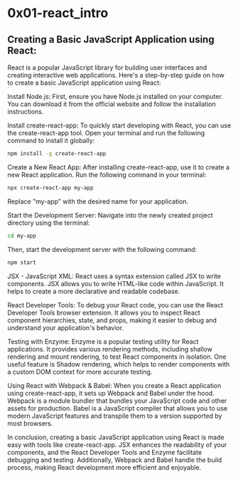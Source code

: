 # 0x01-react_intro

## Creating a Basic JavaScript Application using React:

React is a popular JavaScript library for building user interfaces and creating interactive web applications. Here's a step-by-step guide on how to create a basic JavaScript application using React:

Install Node.js: First, ensure you have Node.js installed on your computer. You can download it from the official website and follow the installation instructions.

Install create-react-app: To quickly start developing with React, you can use the create-react-app tool. Open your terminal and run the following command to install it globally:

```bash
npm install -g create-react-app
```

Create a New React App: After installing create-react-app, use it to create a new React application. Run the following command in your terminal:

```bash
npx create-react-app my-app
```

Replace "my-app" with the desired name for your application.

Start the Development Server: Navigate into the newly created project directory using the terminal:

```bash
cd my-app
```

Then, start the development server with the following command:

```bash
npm start
```

JSX - JavaScript XML: React uses a syntax extension called JSX to write components. JSX allows you to write HTML-like code within JavaScript. It helps to create a more declarative and readable codebase.

React Developer Tools: To debug your React code, you can use the React Developer Tools browser extension. It allows you to inspect React component hierarchies, state, and props, making it easier to debug and understand your application's behavior.

Testing with Enzyme: Enzyme is a popular testing utility for React applications. It provides various rendering methods, including shallow rendering and mount rendering, to test React components in isolation. One useful feature is Shadow rendering, which helps to render components with a custom DOM context for more accurate testing.

Using React with Webpack & Babel: When you create a React application using create-react-app, it sets up Webpack and Babel under the hood. Webpack is a module bundler that bundles your JavaScript code and other assets for production. Babel is a JavaScript compiler that allows you to use modern JavaScript features and transpile them to a version supported by most browsers.

In conclusion, creating a basic JavaScript application using React is made easy with tools like create-react-app. JSX enhances the readability of your components, and the React Developer Tools and Enzyme facilitate debugging and testing. Additionally, Webpack and Babel handle the build process, making React development more efficient and enjoyable.
